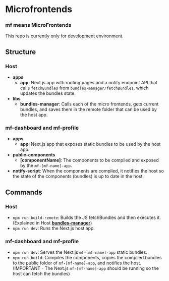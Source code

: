 # Microfrontends

### mf means MicroFrontends

This repo is currently only for development environment.

## Structure

### Host

- **apps**
  - **app**: Next.js app with routing pages and a notify endpoint API that calls `fetchBundles` from `bundles-manager/fetchBundles`, which updates the bundles state.
- **libs**
  - **bundles-manager**: Calls each of the micro frontends, gets current bundles, and saves them in the remote folder that can be used by the host app.

### mf-dashboard and mf-profile

- **apps**
  - **app**: Next.js app that exposes static bundles to be used by the host app.
- **public-components**
  - **[componentName]**: The components to be compiled and exposed by the `mf-[mf-name]-app`.
- **notify-script**: When the components are compiled, it notifies the host so the state of the components (bundles) is up to date in the host.

## Commands

### Host

- `npm run build-remote`: Builds the JS fetchBundles and then executes it. (Explained in Host [**bundles-manager**](#structure))
- `npm run dev`: Runs the Next.js host app.

### mf-dashboard and mf-profile

- `npm run dev`: Serves the Next.js `mf-[mf-name]-app` static bundles.
- `npm run build`: Compiles the components, copies the compiled bundles to the public folder of `mf-[mf-name]-app`, and notifies the host. (IMPORTANT - The Next.js `mf-[mf-name]-app` should be running so the host can fetch the bundles)
